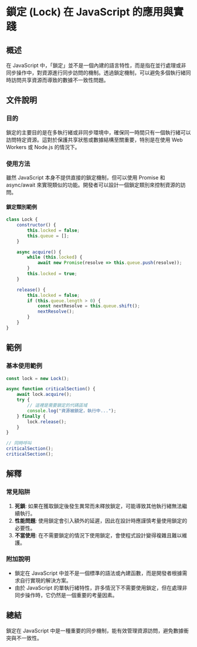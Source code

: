 <!--
Meta Description: # 鎖定 (Lock) 在 JavaScript 的應用與實踐 ## 概述 在 JavaScript 中，「鎖定」並不是一個內建的語言特性，而是指在並行處理或非同步操作中，對資源進行同步訪問的機制。透過鎖定機制，可以避免多個執行緒同時訪問共享資源而導致的數據不一致性問題。 ## 文件說明 ### 目...
Meta Keywords: javascript, lock, locked, queue, async
-->

# 鎖定 (Lock) 在 JavaScript 的應用與實踐

## 概述
在 JavaScript 中，「鎖定」並不是一個內建的語言特性，而是指在並行處理或非同步操作中，對資源進行同步訪問的機制。透過鎖定機制，可以避免多個執行緒同時訪問共享資源而導致的數據不一致性問題。

## 文件說明
### 目的
鎖定的主要目的是在多執行緒或非同步環境中，確保同一時間只有一個執行緒可以訪問特定資源。這對於保護共享狀態或數據結構至關重要，特別是在使用 Web Workers 或 Node.js 的情況下。

### 使用方法
雖然 JavaScript 本身不提供直接的鎖定機制，但可以使用 Promise 和 async/await 來實現類似的功能。開發者可以設計一個鎖定類別來控制資源的訪問。

#### 鎖定類別範例
```javascript
class Lock {
    constructor() {
        this.locked = false;
        this.queue = [];
    }

    async acquire() {
        while (this.locked) {
            await new Promise(resolve => this.queue.push(resolve));
        }
        this.locked = true;
    }

    release() {
        this.locked = false;
        if (this.queue.length > 0) {
            const nextResolve = this.queue.shift();
            nextResolve();
        }
    }
}
```

## 範例
### 基本使用範例
```javascript
const lock = new Lock();

async function criticalSection() {
    await lock.acquire();
    try {
        // 這裡是需要鎖定的代碼區域
        console.log("資源被鎖定，執行中...");
    } finally {
        lock.release();
    }
}

// 同時呼叫
criticalSection();
criticalSection();
```

## 解釋
### 常見陷阱
1. **死鎖**: 如果在獲取鎖定後發生異常而未釋放鎖定，可能導致其他執行緒無法繼續執行。
2. **性能問題**: 使用鎖定會引入額外的延遲，因此在設計時應謹慎考量使用鎖定的必要性。
3. **不當使用**: 在不需要鎖定的情況下使用鎖定，會使程式設計變得複雜且難以維護。

### 附加說明
- 鎖定在 JavaScript 中並不是一個標準的語法或內建函數，而是開發者根據需求自行實現的解決方案。
- 由於 JavaScript 的單執行緒特性，許多情況下不需要使用鎖定，但在處理非同步操作時，它仍然是一個重要的考量因素。

## 總結
鎖定在 JavaScript 中是一種重要的同步機制，能有效管理資源訪問，避免數據衝突與不一致性。